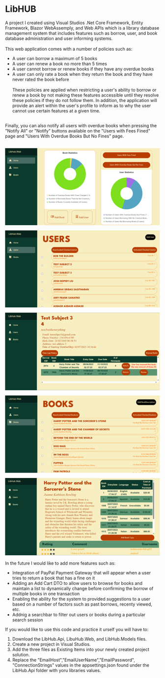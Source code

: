 # LibHUB
 A project I created using Visual Studios .Net Core Framework, Entity Framework, Blazor WebAssemply, and Web APIs which is a library database management system that includes features such as borrow, user, and book database administration and user informing systems. <br />
 <br />
This web application comes with a number of policies such as: 
- A user can borrow a maximum of 5 books
- A user can renew a book no more than 5 times
- A user cannot borrow or renew books if they have any overdue books
- A user can only rate a book when they return the book and they have never rated the book before<br />
  <br />
These policies are applied when restricting a user's ability to borrow or renew a book by not making these features accessible until they resolve these policies if they do not follow them. In addition, the application will provide an alert within the user's profile to inform as to why the user cannot use certain features at a given time.<br />
<br />
Finally, you can also notify all users with overdue books when pressing the "Notify All" or "Notify" buttons available on the "Users with Fees Fined" page and "Users With Overdue Books But No Fines" page.<br />
<br />

![Alt text](https://github.com/AmbikaiSasitharan/LibHUB/blob/main/LibHUB_Images/HomeScreen.png?raw=true)

![Alt text](https://github.com/AmbikaiSasitharan/LibHUB/blob/main/LibHUB_Images/UserListPage.png?raw=true)

![Alt text](https://github.com/AmbikaiSasitharan/LibHUB/blob/main/LibHUB_Images/UserProfileInformationPage.png?raw=true)

![Alt text](https://github.com/AmbikaiSasitharan/LibHUB/blob/main/LibHUB_Images/BookListPage.png?raw=true)

![Alt text](https://github.com/AmbikaiSasitharan/LibHUB/blob/main/LibHUB_Images/BookProfileInformationPage.png?raw=true)

In the future I would like to add more features such as: 
- Integration of PayPal Payment Gateway that will appear when a user tries to return a book that has a fine on it
- Adding an Add Cart DTO to allow users to browse for books and maintain a list to dynamically change before confirming the borrow of multiple books in one transaction
- Enabling the ability for the system to provided suggestions to a user based on a number of factors such as past borrows, recenty viewed, etc.
- Addnig a searchbar to filter out users or books during a particular search session

If you would like to use this code and practice it urself you will have to: 
1. Download the LibHub.Api, LibuHub.Web, and LibHub.Models files.
2. Create a new project in Visual Studios.
3. Add the three files as Existing Items into your newly created project solution.
4. Replace the  "EmailHost","EmailUserName","EmailPassword", "ConnectionStrings" values in the appsettings.json found under the LibHub.Api folder with yoru libraries values.
 
